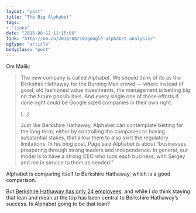 ```yaml
---
layout: "post"
title: "The Big Alphabet"
tags: 
- "links"
date: "2015-08-12 11:15:00"
link: "http://om.co/2015/08/10/google-alphabet-analysis/"
ogtype: "article"
bodyclass: "post"
---
```


Om Malik:

> The new company is called Alphabet. We should think of its as the Berkshire Hathaway for the Burning Man crowd — where instead of good, old fashioned value investments, the management is betting big on the future possibilities. And every single one of those efforts if done right could be Google sized companies in their own right. 
>
> […]
>
> Just like Berkshire Hathaway, Alphabet can contemplate betting for the long term, either by controlling the companies or having substantial stakes, that allow them to also skirt the regulatory limitations. In his blog post, Page said Alphabet is about “businesses prospering through strong leaders and independence. In general, our model is to have a strong CEO who runs each business, with Sergey and me in service to them as needed.”

Alphabet is comparing itself to Berkshire Hathaway, which is a good comparison.  

But [Berkshire Hathaway has only 24 employees](http://www.businessinsider.com/berkshire-hathaway-corporate-office-staff-2014-3), and while I do think staying that lean and mean at the top has been central to Berkshire Hathaway’s success. Is Alphabet going to be that lean?